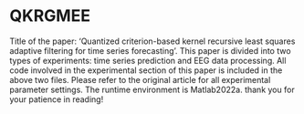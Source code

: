 # QKRGMEE
Title of the paper: ‘Quantized criterion-based kernel recursive least squares
adaptive filtering for time series forecasting’.
This paper is divided into two types of experiments: time series prediction and EEG data processing. All code involved in the experimental section of this paper is included in the above two files.
Please refer to the original article for all experimental parameter settings. The runtime environment is Matlab2022a. thank you for your patience in reading!
 
